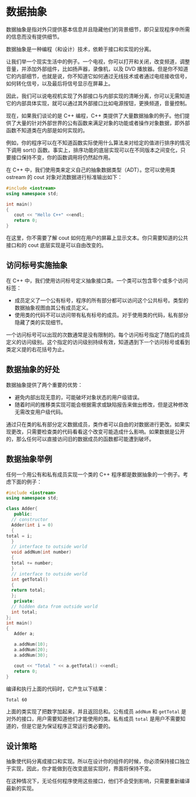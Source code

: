 # 数据抽象

数据抽象是指对外只提供基本信息并且隐藏他们的背景细节，即只呈现程序中所需的信息而没有提供细节。

数据抽象是一种编程（和设计）技术，依赖于接口和实现的分离。

让我们举一个现实生活中的例子。一个电视，你可以打开和关闭，改变频道，调整音量，并添加外部组件，比如扬声器，录像机，以及 DVD 播放器。但是你不知道它的内部细节，也就是说，你不知道它如何通过无线技术或者通过电缆接收信号，如何转化信号，以及最后将信号显示在屏幕上。

因此，我们可以说电视机实现了外部接口与内部实现的清晰分离，你可以无需知道它的内部具体实现，就可以通过其外部接口比如电源按钮，更换频道，音量控制。

现在，如果我们谈论的是 C++ 编程，C++ 类提供了大量数据抽象的例子。他们提供了大量的针对外部世界的公有函数来满足对象的功能或者操作对象数据，即外部函数不知道类在内部是如何实现的。

例如，你的程序可以在不知道函数实际使用什么算法来对给定的值进行排序的情况下调用 sort() 函数。事实上，排序功能的底层实现可以在不同版本之间变化，只要接口保持不变，你的函数调用将仍然起作用。

在 C++ 中，我们使用类来定义自己的抽象数据类型（ADT）。您可以使用类 ostream 的 cout 对象对流数据进行标准输出如下：

```c++
#include <iostream>
using namespace std;

int main()
{
   cout << "Hello C++" <<endl;
   return 0;
}
```

在这里，你不需要了解 cout 如何在用户的屏幕上显示文本。你只需要知道的公共接口和的 cout 底层实现是可以自由改变的。

## 访问标号实施抽象

在 C++ 中，我们使用访问标号定义抽象接口类。一个类可以包含零个或多个访问标签：

- 成员定义了一个公有标号，程序的所有部分都可以访问这个公共标号。类型的数据抽象视图由其公有成员定义。
- 使用类的代码不可以访问带有私有标号的成员。对于使用类的代码，私有部分隐藏了类的实现细节。

一个访问标号可以出现的次数通常是没有限制的。每个访问标号指定了随后的成员定义的访问级别。这个指定的访问级别持续有效，知道遇到下一个访问标号或看到类定义提的右花括号为止。

## 数据抽象的好处

数据抽象提供了两个重要的优势：

- 避免内部出现无意的，可能破坏对象状态的用户级错误。　　　　
- 随着时间的推移类实现可能会根据需求或缺陷报告来做出修改，但是这种修改无需改变用户级代码。

通过只在类的私有部分定义数据成员，类作者可以自由的对数据进行更改。如果实现更改，只需要检查类的代码看看这个改变可能造成什么影响。如果数据是公开的，那么任何可以直接访问旧的数据成员的函数都可能遭到破坏。

## 数据抽象举例

任何一个用公有和私有成员实现一个类的 C++ 程序都是数据抽象的一个例子。考虑下面的例子：

```c++
#include <iostream>
using namespace std;

class Adder{
   public:
  // constructor
  Adder(int i = 0)
  {
total = i;
  }
  // interface to outside world
  void addNum(int number)
  {
  total += number;
  }
  // interface to outside world
  int getTotal()
  {
  return total;
  };
   private:
  // hidden data from outside world
  int total;
};
int main()
{
   Adder a;

   a.addNum(10);
   a.addNum(20);
   a.addNum(30);

   cout << "Total " << a.getTotal() <<endl;
   return 0;
}
```

编译和执行上面的代码时，它产生以下结果：

```
Total 60
```

上面的类实现了把数字加起来，并且返回总和。公有成员 `addNum` 和 `getTotal` 是对外的接口，用户需要知道他们才能使用的类。私有成员 `total` 是用户不需要知道的，但是它是为保证程序正常运行类必要的。

## 设计策略

抽象使代码分离成接口和实现。所以在设计你的组件的时候，你必须保持接口独立于实现，因此，你才能做到在改变底层实现时，界面将保持不变。

在这种情况下，无论任何程序使用这些接口，他们不会受到影响，只需要重新编译最新的实现。